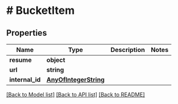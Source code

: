 # # BucketItem

## Properties

Name | Type | Description | Notes
------------ | ------------- | ------------- | -------------
**resume** | **object** |  |
**url** | **string** |  |
**internal_id** | [**AnyOfIntegerString**](AnyOfIntegerString.md) |  |

[[Back to Model list]](../../README.md#models) [[Back to API list]](../../README.md#endpoints) [[Back to README]](../../README.md)
